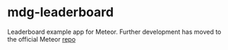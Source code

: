mdg-leaderboard
===============

Leaderboard example app for Meteor. Further development has moved to the official Meteor [repo](https://github.com/meteor/leaderboard)
